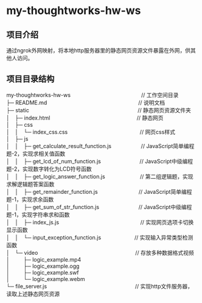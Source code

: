 # my-thoughtworks-hw-ws  

## 项目介绍  
通过ngrok外网映射，将本地http服务器里的静态网页资源文件暴露在外网，供其他人访问。  

## 项目目录结构  
my-thoughtworks-hw-ws&emsp;&emsp;&emsp;&emsp;&emsp;&emsp;&emsp;&emsp;&emsp;&emsp;&emsp;&emsp;&emsp; // 工作空间目录    
├─ README.md&emsp;&emsp;&emsp;&emsp;&emsp;&emsp;&emsp;&emsp;&emsp;&emsp;&emsp;&emsp;&emsp;&emsp;&emsp;&emsp;&nbsp;&nbsp;&nbsp; // 说明文档    
├─ static&emsp;&emsp;&emsp;&emsp;&emsp;&emsp;&emsp;&emsp;&emsp;&emsp;&emsp;&emsp;&emsp;&emsp;&emsp;&emsp;&emsp;&emsp;&emsp;&nbsp;&nbsp;&nbsp;&nbsp; // 静态网页资源文件夹   
│&emsp;├─ index.html&emsp;&emsp;&emsp;&emsp;&emsp;&emsp;&emsp;&emsp;&emsp;&emsp;&emsp;&emsp;&emsp;&emsp;&emsp;&emsp; // 静态网页     
│&emsp;├─ css  
│&emsp;│&emsp;└─ index_css.css&emsp;&emsp;&emsp;&emsp;&emsp;&emsp;&emsp;&emsp;&emsp;&emsp;&emsp;&emsp;&emsp;&nbsp; // 网页css样式  
│&emsp;├─ js  
│&emsp;│&emsp;├─ get_calculate_result_function.js&emsp;&emsp;&emsp;&emsp;&nbsp;&emsp; // JavaScript简单编程题-2，实现求相关值函数  
│&emsp;│&emsp;├─ get_lcd_of_num_function.js&emsp;&emsp;&emsp;&emsp;&emsp;&emsp;&emsp; // JavaScript中级编程题-2，实现数字转化为LCD符号函数  
│&emsp;│&emsp;├─ get_logic_answer_function.js&emsp;&emsp;&emsp;&emsp;&emsp;&emsp;&nbsp; // 第二组逻辑题，实现求解逻辑题答案函数  
│&emsp;│&emsp;├─ get_remainder_function.js&emsp;&emsp;&emsp;&emsp;&emsp;&nbsp;&emsp;&nbsp;&nbsp;&nbsp;&nbsp; // JavaScript简单编程题-1，实现求余函数  
│&emsp;│&emsp;├─ get_sum_of_str_function.js&nbsp;&emsp;&emsp;&emsp;&emsp;&emsp;&emsp;&nbsp;&nbsp;&nbsp; // JavaScript中级编程题-1，实现字符串求和函数    
│&emsp;│&emsp;├─ index_js.js&emsp;&emsp;&emsp;&emsp;&emsp;&emsp;&emsp;&emsp;&emsp;&emsp;&emsp;&emsp;&emsp;&emsp;&emsp; // 实现网页选项卡切换显示函数   
│&emsp;│&emsp;└─ input_exception_function.js&emsp;&emsp;&emsp;&emsp;&emsp;&emsp; // 实现输入异常类型检测函数    
│&emsp;└─ video&emsp;&emsp;&emsp;&emsp;&emsp;&emsp;&emsp;&emsp;&emsp;&emsp;&emsp;&emsp;&emsp;&emsp;&emsp;&emsp;&emsp;&emsp; // 存放多种数据格式视频    
│&emsp;&emsp;&nbsp;&nbsp;├─ logic_example.mp4    
│&emsp;&emsp;&nbsp;&nbsp;├─ logic_example.ogg  
│&emsp;&emsp;&nbsp;&nbsp;├─ logic_example.swf  
│&emsp;&emsp;&nbsp;&nbsp;└─ logic_example.webm  
└─ file_server.js&emsp;&emsp;&emsp;&emsp;&emsp;&emsp;&emsp;&emsp;&emsp;&emsp;&emsp;&emsp;&emsp;&emsp;&emsp;&emsp;&nbsp; // 实现http文件服务器，读取上述静态网页资源   


